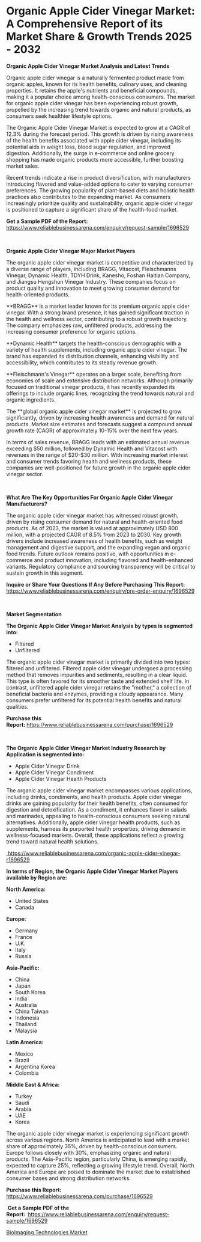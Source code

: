 <p><h1>Organic Apple Cider Vinegar Market: A Comprehensive Report of its Market Share & Growth Trends 2025 - 2032</h1></p><p><strong>Organic Apple Cider Vinegar Market Analysis and Latest Trends</strong></p>
<p><p>Organic apple cider vinegar is a naturally fermented product made from organic apples, known for its health benefits, culinary uses, and cleaning properties. It retains the apple's nutrients and beneficial compounds, making it a popular choice among health-conscious consumers. The market for organic apple cider vinegar has been experiencing robust growth, propelled by the increasing trend towards organic and natural products, as consumers seek healthier lifestyle options.</p><p>The Organic Apple Cider Vinegar Market is expected to grow at a CAGR of 12.3% during the forecast period. This growth is driven by rising awareness of the health benefits associated with apple cider vinegar, including its potential aids in weight loss, blood sugar regulation, and improved digestion. Additionally, the surge in e-commerce and online grocery shopping has made organic products more accessible, further boosting market sales.</p><p>Recent trends indicate a rise in product diversification, with manufacturers introducing flavored and value-added options to cater to varying consumer preferences. The growing popularity of plant-based diets and holistic health practices also contributes to the expanding market. As consumers increasingly prioritize quality and sustainability, organic apple cider vinegar is positioned to capture a significant share of the health-food market.</p></p>
<p><strong>Get a Sample PDF of the Report:&nbsp;</strong> <a href="https://www.reliablebusinessarena.com/enquiry/request-sample/1696529?utm_campaign=2488&utm_medium=2&utm_source=Github&utm_content=ia&utm_term=27032025&utm_id=organic-apple-cider-vinegar">https://www.reliablebusinessarena.com/enquiry/request-sample/1696529</a></p>
<p>&nbsp;</p>
<p><strong>Organic Apple Cider Vinegar Major Market Players</strong></p>
<p><p>The organic apple cider vinegar market is competitive and characterized by a diverse range of players, including BRAGG, Vitacost, Fleischmanns Vinegar, Dynamic Health, TDYH Drink, Kanesho, Foshan Haitian Company, and Jiangsu Hengshun Vinegar Industry. These companies focus on product quality and innovation to meet growing consumer demand for health-oriented products.</p><p>**BRAGG** is a market leader known for its premium organic apple cider vinegar. With a strong brand presence, it has gained significant traction in the health and wellness sector, contributing to a robust growth trajectory. The company emphasizes raw, unfiltered products, addressing the increasing consumer preference for organic options.</p><p>**Dynamic Health** targets the health-conscious demographic with a variety of health supplements, including organic apple cider vinegar. The brand has expanded its distribution channels, enhancing visibility and accessibility, which contributes to its steady revenue growth.</p><p>**Fleischmann's Vinegar** operates on a larger scale, benefiting from economies of scale and extensive distribution networks. Although primarily focused on traditional vinegar products, it has recently expanded its offerings to include organic lines, recognizing the trend towards natural and organic ingredients.</p><p>The **global organic apple cider vinegar market** is projected to grow significantly, driven by increasing health awareness and demand for natural products. Market size estimates and forecasts suggest a compound annual growth rate (CAGR) of approximately 10-15% over the next few years.</p><p>In terms of sales revenue, BRAGG leads with an estimated annual revenue exceeding $50 million, followed by Dynamic Health and Vitacost with revenues in the range of $20-$30 million. With increasing market interest and consumer trends favoring health and wellness products, these companies are well-positioned for future growth in the organic apple cider vinegar sector.</p></p>
<p>&nbsp;</p>
<p><strong>What Are The Key Opportunities For Organic Apple Cider Vinegar Manufacturers?</strong></p>
<p><p>The organic apple cider vinegar market has witnessed robust growth, driven by rising consumer demand for natural and health-oriented food products. As of 2023, the market is valued at approximately USD 800 million, with a projected CAGR of 8.5% from 2023 to 2030. Key growth drivers include increased awareness of health benefits, such as weight management and digestive support, and the expanding vegan and organic food trends. Future outlook remains positive, with opportunities in e-commerce and product innovation, including flavored and health-enhanced variants. Regulatory compliance and sourcing transparency will be critical to sustain growth in this segment.</p></p>
<p><strong>Inquire or Share Your Questions If Any Before Purchasing This Report:</strong> <a href="https://www.reliablebusinessarena.com/enquiry/pre-order-enquiry/1696529?utm_campaign=2488&utm_medium=2&utm_source=Github&utm_content=ia&utm_term=27032025&utm_id=organic-apple-cider-vinegar">https://www.reliablebusinessarena.com/enquiry/pre-order-enquiry/1696529</a></p>
<p>&nbsp;</p>
<p><strong>Market Segmentation</strong></p>
<p><strong>The Organic Apple Cider Vinegar Market Analysis by types is segmented into:</strong></p>
<p><ul><li>Filtered</li><li>Unfiltered</li></ul></p>
<p><p>The organic apple cider vinegar market is primarily divided into two types: filtered and unfiltered. Filtered apple cider vinegar undergoes a processing method that removes impurities and sediments, resulting in a clear liquid. This type is often favored for its smoother taste and extended shelf life. In contrast, unfiltered apple cider vinegar retains the "mother," a collection of beneficial bacteria and enzymes, providing a cloudy appearance. Many consumers prefer unfiltered for its potential health benefits and natural qualities.</p></p>
<p><strong>Purchase this Report:&nbsp;</strong><a href="https://www.reliablebusinessarena.com/purchase/1696529?utm_campaign=2488&utm_medium=2&utm_source=Github&utm_content=ia&utm_term=27032025&utm_id=organic-apple-cider-vinegar">https://www.reliablebusinessarena.com/purchase/1696529</a></p>
<p>&nbsp;</p>
<p><strong>The Organic Apple Cider Vinegar Market Industry Research by Application is segmented into:</strong></p>
<p><ul><li>Apple Cider Vinegar Drink</li><li>Apple Cider Vinegar Condiment</li><li>Apple Cider Vinegar Health Products</li></ul></p>
<p><p>The organic apple cider vinegar market encompasses various applications, including drinks, condiments, and health products. Apple cider vinegar drinks are gaining popularity for their health benefits, often consumed for digestion and detoxification. As a condiment, it enhances flavor in salads and marinades, appealing to health-conscious consumers seeking natural alternatives. Additionally, apple cider vinegar health products, such as supplements, harness its purported health properties, driving demand in wellness-focused markets. Overall, these applications reflect a growing trend toward natural health solutions.</p></p>
<p><a href="https://www.reliablebusinessarena.com/organic-apple-cider-vinegar-r1696529?utm_campaign=2488&utm_medium=2&utm_source=Github&utm_content=ia&utm_term=27032025&utm_id=organic-apple-cider-vinegar">&nbsp;https://www.reliablebusinessarena.com/organic-apple-cider-vinegar-r1696529</a></p>
<p><strong>In terms of Region, the Organic Apple Cider Vinegar Market Players available by Region are:</strong></p>
<p>
    <p> <strong> North America: </strong>
        <ul>
            <li>United States</li>
            <li>Canada</li>
        </ul>
        </p> 
    <p> <strong> Europe: </strong>
        <ul>
            <li>Germany</li>
            <li>France</li>
            <li>U.K.</li>
            <li>Italy</li>
            <li>Russia</li>
        </ul>
        </p> 
    <p> <strong> Asia-Pacific: </strong>
        <ul>
            <li>China</li>
            <li>Japan</li>
            <li>South Korea</li>
            <li>India</li>
            <li>Australia</li>
            <li>China Taiwan</li>
            <li>Indonesia</li>
            <li>Thailand</li>
            <li>Malaysia</li>
        </ul>
        </p> 
    <p> <strong> Latin America: </strong>
        <ul>
            <li>Mexico</li>
            <li>Brazil</li>
            <li>Argentina Korea</li>
            <li>Colombia</li>
        </ul>
        </p> 
    <p> <strong> Middle East & Africa: </strong>
        <ul>
            <li>Turkey</li>
            <li>Saudi</li>
            <li>Arabia</li>
            <li>UAE</li>
            <li>Korea</li>
        </ul>
    </p>
    </p>
<p><p>The organic apple cider vinegar market is experiencing significant growth across various regions. North America is anticipated to lead with a market share of approximately 35%, driven by health-conscious consumers. Europe follows closely with 30%, emphasizing organic and natural products. The Asia-Pacific region, particularly China, is emerging rapidly, expected to capture 25%, reflecting a growing lifestyle trend. Overall, North America and Europe are poised to dominate the market due to established consumer bases and strong distribution networks.</p></p>
<p><strong>Purchase this Report: </strong><a href="https://www.reliablebusinessarena.com/purchase/1696529?utm_campaign=2488&utm_medium=2&utm_source=Github&utm_content=ia&utm_term=27032025&utm_id=organic-apple-cider-vinegar">https://www.reliablebusinessarena.com/purchase/1696529</a></p>
<p>&nbsp;<strong>Get a Sample PDF of the Report:&nbsp;&nbsp;</strong><a href="https://www.reliablebusinessarena.com/enquiry/request-sample/1696529?utm_campaign=2488&utm_medium=2&utm_source=Github&utm_content=ia&utm_term=27032025&utm_id=organic-apple-cider-vinegar">https://www.reliablebusinessarena.com/enquiry/request-sample/1696529</a></p>
<p><strong></strong></p>
<p><p><a href="https://github.com/sherikacas30/Market-Research-Report-List-1/blob/main/bioimaging-technologies-market.md?utm_campaign=2488&utm_medium=2&utm_source=Github&utm_content=ia&utm_term=27032025&utm_id=organic-apple-cider-vinegar">BioImaging Technologies Market</a></p></p>